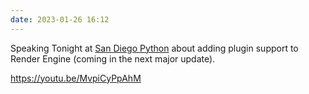 ```yaml
---
date: 2023-01-26 16:12
---
```


Speaking Tonight at [San Diego Python](https://www.meetup.com/pythonsd/events/zxxdbtyfccbjc/) about adding plugin support to Render Engine (coming in the next major update).

https://youtu.be/MvpiCyPpAhM